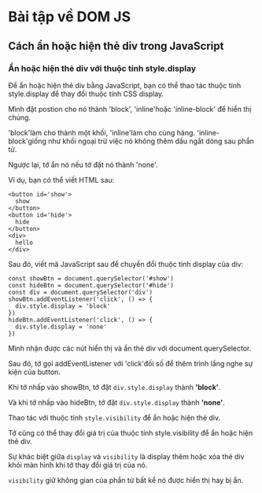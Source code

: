 # Bài tập về DOM JS

## Cách ẩn hoặc hiện thẻ div trong JavaScript

### Ẩn hoặc hiện thẻ div với thuộc tính style.display

Để ẩn hoặc hiện thẻ div bằng JavaScript, bạn có thể thao tác thuộc tính style.display để thay đổi thuộc tính CSS display.

Mình đặt postion cho nó thành 'block', 'inline'hoặc 'inline-block' để hiển thị chúng.

'block'làm cho thành một khối, 'inline'làm cho cùng hàng. 'inline-block'giống như khối ngoại trừ việc nó không thêm dấu ngắt dòng sau phần tử.

Ngược lại, tớ ẩn nó nếu tớ đặt nó thành 'none'.

Ví dụ, bạn có thể viết HTML sau:

```
<button id='show'>
  show
</button>
<button id='hide'>
  hide
</button>
<div>
  hello
</div>
```

Sau đó, viết mã JavaScript sau để chuyển đổi thuộc tính display của div:

```
const showBtn = document.querySelector('#show')
const hideBtn = document.querySelector('#hide')
const div = document.querySelector('div')
showBtn.addEventListener('click', () => {
  div.style.display = 'block'
})
hideBtn.addEventListener('click', () => {
  div.style.display = 'none'
})
```

Mình nhận được các nút hiển thị và ẩn thẻ div với document.querySelector.

Sau đó, tớ gọi addEventListener với 'click'đối số để thêm trình lắng nghe sự kiện của button.

Khi tớ nhấp vào showBtn, tớ đặt `div.style.display` thành **'block'**.

Và khi tớ nhấp vào hideBtn, tớ đặt `div.style.display` thành **'none'**.

Thao tác với thuộc tính `style.visibility` để ẩn hoặc hiện thẻ div.

Tớ cũng có thể thay đổi giá trị của thuộc tính style.visibility để ẩn hoặc hiện thẻ div.

Sự khác biệt giữa `display` và `visibility` là display thêm hoặc xóa thẻ div khỏi màn hình khi tớ thay đổi giá trị của nó.

`visibility` giữ không gian của phần tử bất kể nó được hiển thị hay bị ẩn.
